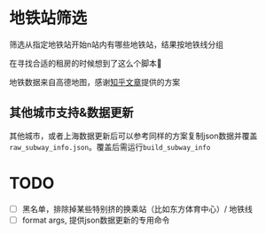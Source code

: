 # 地铁站筛选
筛选从指定地铁站开始n站内有哪些地铁站，结果按地铁线分组

在寻找合适的租房的时候想到了这么个脚本🤣

地铁数据来自高德地图，感谢[知乎文章](https://zhuanlan.zhihu.com/p/681589792)提供的方案

## 其他城市支持&数据更新
其他城市，或者上海数据更新后可以参考同样的方案复制json数据并覆盖`raw_subway_info.json`。覆盖后需运行`build_subway_info`

# TODO
- [ ] 黑名单，排除掉某些特别挤的换乘站（比如东方体育中心）/ 地铁线
- [ ] format args, 提供json数据更新的专用命令
